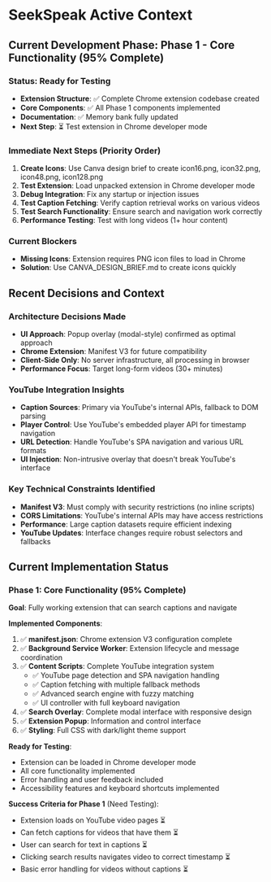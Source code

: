 # SeekSpeak Active Context

## Current Development Phase: Phase 1 - Core Functionality (95% Complete)

### Status: Ready for Testing
- **Extension Structure**: ✅ Complete Chrome extension codebase created
- **Core Components**: ✅ All Phase 1 components implemented
- **Documentation**: ✅ Memory bank fully updated
- **Next Step**: ⏳ Test extension in Chrome developer mode

### Immediate Next Steps (Priority Order)
1. **Create Icons**: Use Canva design brief to create icon16.png, icon32.png, icon48.png, icon128.png
2. **Test Extension**: Load unpacked extension in Chrome developer mode
3. **Debug Integration**: Fix any startup or injection issues
4. **Test Caption Fetching**: Verify caption retrieval works on various videos
5. **Test Search Functionality**: Ensure search and navigation work correctly
6. **Performance Testing**: Test with long videos (1+ hour content)

### Current Blockers
- **Missing Icons**: Extension requires PNG icon files to load in Chrome
- **Solution**: Use CANVA_DESIGN_BRIEF.md to create icons quickly

## Recent Decisions and Context

### Architecture Decisions Made
- **UI Approach**: Popup overlay (modal-style) confirmed as optimal approach
- **Chrome Extension**: Manifest V3 for future compatibility
- **Client-Side Only**: No server infrastructure, all processing in browser
- **Performance Focus**: Target long-form videos (30+ minutes)

### YouTube Integration Insights
- **Caption Sources**: Primary via YouTube's internal APIs, fallback to DOM parsing
- **Player Control**: Use YouTube's embedded player API for timestamp navigation
- **URL Detection**: Handle YouTube's SPA navigation and various URL formats
- **UI Injection**: Non-intrusive overlay that doesn't break YouTube's interface

### Key Technical Constraints Identified
- **Manifest V3**: Must comply with security restrictions (no inline scripts)
- **CORS Limitations**: YouTube's internal APIs may have access restrictions
- **Performance**: Large caption datasets require efficient indexing
- **YouTube Updates**: Interface changes require robust selectors and fallbacks

## Current Implementation Status

### Phase 1: Core Functionality (95% Complete)
**Goal**: Fully working extension that can search captions and navigate

**Implemented Components**:
1. ✅ **manifest.json**: Chrome extension V3 configuration complete
2. ✅ **Background Service Worker**: Extension lifecycle and message coordination
3. ✅ **Content Scripts**: Complete YouTube integration system
   - ✅ YouTube page detection and SPA navigation handling
   - ✅ Caption fetching with multiple fallback methods
   - ✅ Advanced search engine with fuzzy matching
   - ✅ UI controller with full keyboard navigation
4. ✅ **Search Overlay**: Complete modal interface with responsive design
5. ✅ **Extension Popup**: Information and control interface
6. ✅ **Styling**: Full CSS with dark/light theme support

**Ready for Testing**:
- Extension can be loaded in Chrome developer mode
- All core functionality implemented
- Error handling and user feedback included
- Accessibility features and keyboard shortcuts implemented

**Success Criteria for Phase 1** (Need Testing):
- Extension loads on YouTube video pages ⏳
- Can fetch captions for videos that have them ⏳ 
- User can search for text in captions ⏳
- Clicking search results navigates video to correct timestamp ⏳
- Basic error handling for videos without captions ⏳
